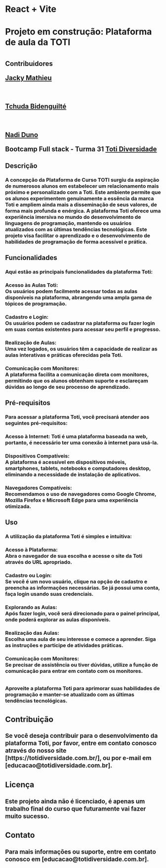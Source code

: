 # React + Vite

<h1>Projeto em construção: Plataforma de aula da TOTI<h1>
 <h2>Contribuidores
<br />

[Jacky Mathieu](https://github.com/123stack)

<br />

[Tchuda  Bidenguilté](https://github.com/Oneboy97)

<br />

[Nadi Duno](https://github.com/nadiduno/)

Bootcamp Full stack - Turma 31 [Toti Diversidade](https://totidiversidade.com.br/)
<br />
<h2>Descrição
<h3 /> A concepção da Plataforma de Curso TOTI surgiu da aspiração de numerosos alunos em estabelecer um relacionamento mais próximo e personalizado com a Toti. Este ambiente permite que os alunos experimentem genuinamente a essência da marca Toti e ampliem ainda mais a disseminação de seus valores, de forma mais profunda e enérgica. A plataforma Toti oferece uma experiência imersiva no mundo do desenvolvimento de linguagens de programação, mantendo os usuários atualizados com as últimas tendências tecnológicas. Este projeto visa facilitar o aprendizado e o desenvolvimento de habilidades de programação de forma acessível e prática.

<h2>Funcionalidades
<h3 />Aqui estão as principais funcionalidades da plataforma Toti:

<h3>Acesso às Aulas Toti: 
<br/>Os usuários podem facilmente acessar todas as aulas disponíveis na plataforma, abrangendo uma ampla gama de tópicos de programação.
<h3>Cadastro e Login: 
<br/>Os usuários podem se cadastrar na plataforma ou fazer login em suas contas existentes para acessar seu perfil e progresso.
<h3>Realização de Aulas: 
<br/>Uma vez logados, os usuários têm a capacidade de realizar as aulas interativas e práticas oferecidas pela Toti.
<h3>Comunicação com Monitores: 
<br/>A plataforma facilita a comunicação direta com monitores, permitindo que os alunos obtenham suporte e esclareçam dúvidas ao longo de seu processo de aprendizado.
<h2>Pré-requisitos
<h3 /> Para acessar a plataforma Toti, você precisará atender aos seguintes pré-requisitos:

<h3>Acesso à Internet: Toti é uma plataforma baseada na web, portanto, é necessário ter uma conexão à internet para usá-la.
<h3>Dispositivos Compatíveis: 
<br/>A plataforma é acessível em dispositivos móveis, smartphones, tablets, notebooks e computadores desktop, eliminando a necessidade de instalação de aplicativos.
<h3>Navegadores Compatíveis: 
<br/>Recomendamos o uso de navegadores como Google Chrome, Mozilla Firefox e Microsoft Edge para uma experiência otimizada.

<h2/>Uso
<h3>A utilização da plataforma Toti é simples e intuitiva:
<h3>Acesso à Plataforma: 
<br/>Abra o navegador de sua escolha e acesse o site da Toti através do URL apropriado.
<h3>Cadastro ou Login: 
<br/>Se você é um novo usuário, clique na opção de cadastro e preencha as informações necessárias. Se já possui uma conta, faça login usando suas credenciais.
<h3>Explorando as Aulas: 
<br/>Após fazer login, você será direcionado para o painel principal, onde poderá explorar as aulas disponíveis.
<h3>Realização das Aulas: 
<br/>Escolha uma aula de seu interesse e comece a aprender. Siga as instruções e participe de atividades práticas.
<h3>Comunicação com Monitores: 
<br/>Se precisar de assistência ou tiver dúvidas, utilize a função de comunicação para entrar em contato com os monitores.

<br/> <b> Aproveite a plataforma Toti para aprimorar suas habilidades de programação e manter-se atualizado com as últimas tendências tecnológicas.<b>

<h2>Contribuição
<h3>Se você deseja contribuir para o desenvolvimento da plataforma Toti, por favor, entre em contato conosco através do nosso site  [https://totidiversidade.com.br/], ou por e-mail em [educacao@totidiversidade.com.br].

<h2>Licença
<h3>Este projeto ainda não é licenciado, é apenas um trabalho final do curso que futuramente vai fazer muito sucesso.

<h2>Contato
<h3>Para mais informações ou suporte, entre em contato conosco em [educacao@totidiversidade.com.br].

